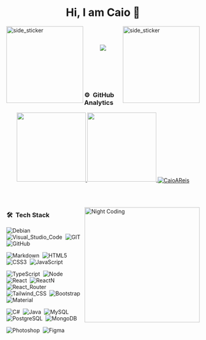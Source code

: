 <h1 align="center">Hi, I am Caio 🦕 </h1>

<img align="left" width=200px height=200px alt="side_sticker" src="https://media.giphy.com/media/TEnXkcsHrP4YedChhA/giphy.gif" />
<img align="right" width=200px height=200px alt="side_sticker" src="https://media.giphy.com/media/TEnXkcsHrP4YedChhA/giphy.gif" />

<br><br>

<p align="center">
  <img src="https://readme-typing-svg.herokuapp.com?lines=Hello+World!🖖;Front-end+Dev+Student;Always+learning+new+things;One+Piece+fan+🏴‍☠️&center=true&width=350&height=35">
</p>

<br><br><br><br>

### ⚙️ &nbsp;GitHub Analytics

<p align="center">
    <a href="https://github.com/CaioAReis">
        <img height="180em" src="https://github-readme-stats-eight-theta.vercel.app/api?username=CaioAReis&show_icons=true&theme=algolia&include_all_commits=true&count_private=true"/>
        <img height="180em" src="https://github-readme-stats-eight-theta.vercel.app/api/top-langs/?username=CaioAReis&layout=compact&langs_count=8&theme=algolia"/>
    </a>
    <a href="https://github.com/CaioAReis"><img align="center" src="https://github-readme-streak-stats.herokuapp.com/?user=CaioAReis&theme=algolia" alt="CaioAReis" /></a>
</p>

<br><br>

<img alt="Night Coding" src="https://media.giphy.com/media/t9q5LA8Db9Rja/giphy.gif" height="300rem" align="right"/>

### 🛠️ &nbsp;Tech Stack

![Debian](https://img.shields.io/badge/Debian-A81D33?style=for-the-badge&logo=debian&logoColor=white)&nbsp;
![Visual_Studio_Code](https://img.shields.io/badge/Visual_Studio_Code-0078D4?style=for-the-badge&logo=visual%20studio%20code&logoColor=white)&nbsp;
![GIT](https://img.shields.io/badge/GIT-E44C30?style=for-the-badge&logo=git&logoColor=white)&nbsp;
![GitHub](https://img.shields.io/badge/GitHub-100000?style=for-the-badge&logo=github&logoColor=white)&nbsp;

![Markdown](https://img.shields.io/badge/Markdown-000000?style=for-the-badge&logo=markdown&logoColor=white)&nbsp;
![HTML5](https://img.shields.io/badge/HTML5-E34F26?style=for-the-badge&logo=html5&logoColor=white)&nbsp;
![CSS3](https://img.shields.io/badge/CSS3-1572B6?style=for-the-badge&logo=css3&logoColor=white)&nbsp;
![JavaScript](https://img.shields.io/badge/JavaScript-F7DF1E?style=for-the-badge&logo=javascript&logoColor=black)&nbsp;

![TypeScript](https://img.shields.io/badge/TypeScript-007ACC?style=for-the-badge&logo=typescript&logoColor=white)&nbsp;
![Node](https://img.shields.io/badge/Node.js-43853D?style=for-the-badge&logo=node.js&logoColor=white)&nbsp;
![React](https://img.shields.io/badge/React-20232A?style=for-the-badge&logo=react&logoColor=61DAFB)&nbsp;
![ReactN](https://img.shields.io/badge/React_Native-20232A?style=for-the-badge&logo=react&logoColor=61DAFB)&nbsp;
![React_Router](https://img.shields.io/badge/React_Router-CA4245?style=for-the-badge&logo=react-router&logoColor=white)&nbsp;
![Tailwind_CSS](https://img.shields.io/badge/Tailwind_CSS-38B2AC?style=for-the-badge&logo=tailwind-css&logoColor=white)&nbsp;
![Bootstrap](https://img.shields.io/badge/Bootstrap-563D7C?style=for-the-badge&logo=bootstrap&logoColor=white)&nbsp;
![Material](https://img.shields.io/badge/Material--UI-0081CB?style=for-the-badge&logo=material-ui&logoColor=white)&nbsp;

![C#](https://img.shields.io/badge/C%23-239120?style=for-the-badge&logo=c-sharp&logoColor=white)&nbsp;
![Java](https://img.shields.io/badge/Java-ED8B00?style=for-the-badge&logo=java&logoColor=white)&nbsp;
![MySQL](https://img.shields.io/badge/MySQL-00000F?style=for-the-badge&logo=mysql&logoColor=white)&nbsp;
![PostgreSQL](https://img.shields.io/badge/PostgreSQL-316192?style=for-the-badge&logo=postgresql&logoColor=white)&nbsp;
![MongoDB](https://img.shields.io/badge/MongoDB-4EA94B?style=for-the-badge&logo=mongodb&logoColor=white)&nbsp;

![Photoshop](https://img.shields.io/badge/Adobe%20Photoshop-31A8FF?style=for-the-badge&logo=Adobe%20Photoshop&logoColor=black)&nbsp;
![Figma](https://img.shields.io/badge/Figma-F24E1E?style=for-the-badge&logo=figma&logoColor=white)&nbsp;

